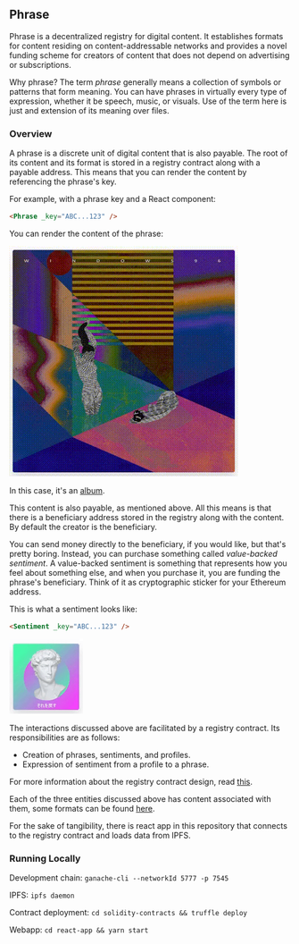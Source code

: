 ## Phrase

Phrase is a decentralized registry for digital content. It establishes formats for content residing on content-addressable networks and provides a novel funding scheme for creators of content that does not depend on advertising or subscriptions.

Why phrase? The term _phrase_ generally means a collection of symbols or patterns that form meaning. You can have phrases in virtually every type of expression, whether it be speech, music, or visuals. Use of the term here is just and extension of its meaning over files.

### Overview

A phrase is a discrete unit of digital content that is also payable. The root of its content and its format is stored in a registry contract along with a payable address. This means that you can render the content by referencing the phrase's key.

For example, with a phrase key and a React component:

```html
<Phrase _key="ABC...123" />
```

You can render the content of the phrase:

![Windows96 Album](images/phrase.gif)

In this case, it's an [album](https://windows96.bandcamp.com/album/enchanted-instrumentals-and-whispers).

This content is also payable, as mentioned above. All this means is that there is a beneficiary address stored in the registry along with the content. By default the creator is the beneficiary.

You can send money directly to the beneficiary, if you would like, but that's pretty boring. Instead, you can purchase something called _value-backed sentiment_. A value-backed sentiment is something that represents how you feel about something else, and when you purchase it, you are funding the phrase's beneficiary. Think of it as cryptographic sticker for your Ethereum address.

This is what a sentiment looks like:

```html
<Sentiment _key="ABC...123" />
```

![That's Vape](images/sentiment.gif)

The interactions discussed above are facilitated by a registry contract. Its responsibilities are as follows:

- Creation of phrases, sentiments, and profiles.
- Expression of sentiment from a profile to a phrase.

For more information about the registry contract design, read [this](./docs/registry-contract-design.md).

Each of the three entities discussed above has content associated with them, some formats can be found [here](./docs/content-formats.md).

For the sake of tangibility, there is react app in this repository that connects to the registry contract and loads data from IPFS.

### Running Locally

Development chain: `ganache-cli --networkId 5777 -p 7545`

IPFS: `ipfs daemon`

Contract deployment: `cd solidity-contracts && truffle deploy`

Webapp: `cd react-app && yarn start`
